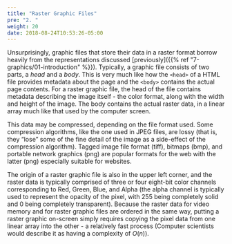 ```yaml
---
title: "Raster Graphic Files"
pre: "2. "
weight: 20
date: 2018-08-24T10:53:26-05:00
---
```


Unsurprisingly, graphic files that store their data in a raster format borrow heavily from the representations discussed [previously]({{% ref "7-graphics/01-introduction" %}}).  Typically, a graphic file consists of two parts, a _head_ and a _body_.  This is very much like how the `<head>` of a HTML file provides metadata about the page and the `<body>` contains the actual page contents. For a raster graphic file, the head of the file contains metadata describing the image itself - the color format, along with the width and height of the image.  The body contains the actual raster data, in a linear array much like that used by the computer screen.  

This data may be compressed, depending on the file format used.  Some compression algorithms, like the one used in JPEG files, are lossy (that is, they “lose” some of the fine detail of the image as a side-effect of the compression algorithm).  Tagged image file format (tiff), bitmaps (bmp), and portable network graphics (png) are popular formats for the web with the latter (png) especially suitable for websites.

The origin of a raster graphic file is also in the upper left corner, and the raster data is typically comprised of three or four eight-bit color channels corresponding to Red, Green, Blue, and Alpha (the alpha channel is typically used to represent the opacity of the pixel, with 255 being completely solid and 0 being completely transparent).  Because the raster data for video memory and for raster graphic files are ordered in the same way, putting a raster graphic on-screen simply requires copying the pixel data from one linear array into the other - a relatively fast process (Computer scientists would describe it as having a complexity of $O(n)$).